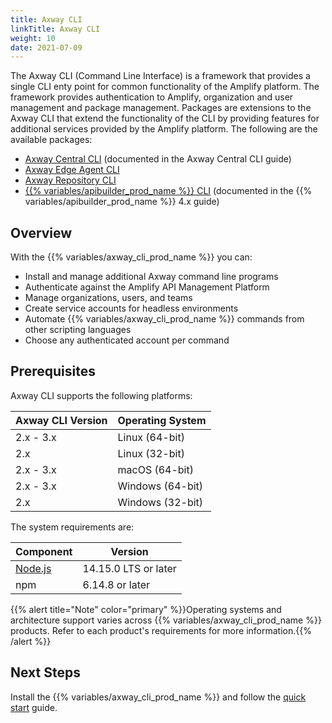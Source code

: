 ```yaml
---
title: Axway CLI
linkTitle: Axway CLI
weight: 10
date: 2021-07-09
---
```


The Axway CLI (Command Line Interface) is a framework that provides a single CLI enty point for common functionality of the Amplify platform. The framework provides authentication to Amplify, organization and user management and package management. Packages are extensions to the Axway CLI that extend the functionality of the CLI by providing features for additional services provided by the Amplify platform. The following are the available packages:

* [Axway Central CLI](https://docs.axway.com/bundle/amplify-central/page/docs/integrate_with_central/cli_central/index.html) (documented in the Axway Central CLI guide)
* [Axway Edge Agent CLI](/docs/extensions/axway_edge_agent_cli/)
* [Axway Repository CLI](/docs/extensions/axway_repository_cli/)
* [{{% variables/apibuilder_prod_name %}} CLI](https://docs.axway.com/bundle/api-builder/page/docs/developer_guide/cli/index.html) (documented in the {{% variables/apibuilder_prod_name %}} 4.x guide)

## Overview

With the {{% variables/axway_cli_prod_name %}} you can:

* Install and manage additional Axway command line programs
* Authenticate against the Amplify API Management Platform
* Manage organizations, users, and teams
* Create service accounts for headless environments
* Automate {{% variables/axway_cli_prod_name %}} commands from other scripting languages
* Choose any authenticated account per command

## Prerequisites

Axway CLI supports the following platforms:

| Axway CLI Version | Operating System |
| --- | --- |
| 2.x - 3.x | Linux (64-bit) |
| 2.x | Linux (32-bit) |
| 2.x - 3.x | macOS (64-bit) |
| 2.x - 3.x | Windows (64-bit) |
| 2.x | Windows (32-bit) |

The system requirements are:

| Component | Version |
| --- | --- |
| [Node.js](https://nodejs.org/) | 14.15.0 LTS or later |
| npm | 6.14.8 or later |

{{% alert title="Note" color="primary" %}}Operating systems and architecture support varies across {{% variables/axway_cli_prod_name %}} products. Refer to each product's requirements for more information.{{% /alert %}}

## Next Steps

Install the {{% variables/axway_cli_prod_name %}} and follow the [quick start](/docs/quick_start/) guide.
